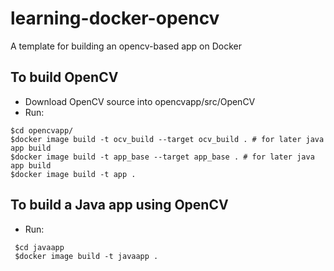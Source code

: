 # learning-docker-opencv
A template for building an opencv-based app on Docker

## To build OpenCV
- Download OpenCV source into opencvapp/src/OpenCV
- Run:
```
$cd opencvapp/
$docker image build -t ocv_build --target ocv_build . # for later java app build
$docker image build -t app_base --target app_base . # for later java app build
$docker image build -t app .
```
## To build a Java app using OpenCV
- Run:
```
 $cd javaapp 
 $docker image build -t javaapp .
``` 
